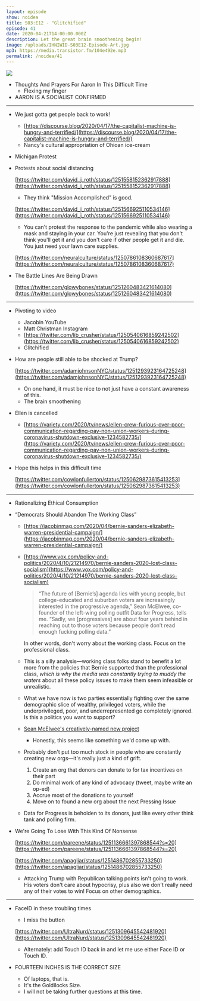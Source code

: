 ```yaml
---
layout: episode
show: noidea
title: S03:E12 - "Glitchified"
episode: 41
date: 2020-04-21T14:00:00.000Z
description: Let the great brain smoothening begin!
image: /uploads/IHNIWID-S03E12-Episode-Art.jpg
mp3: https://media.transistor.fm/104e492e.mp3
permalink: /noidea/41
---
```



![](/uploads/IHNIWID-S03E12-Episode-Art.jpg)

- Thoughts And Prayers For Aaron In This Difficult Time
    - Flexing my finger
- AARON IS A SOCIALIST CONFIRMED

---

- We just gotta get people back to work!
    - [https://discourse.blog/2020/04/17/the-capitalist-machine-is-hungry-and-terrified/](https://discourse.blog/2020/04/17/the-capitalist-machine-is-hungry-and-terrified/)
    - Nancy's cultural appropriation of Ohioan ice-cream
- Michigan Protest
- Protests about social distancing

    [https://twitter.com/david_j_roth/status/1251558152362917888](https://twitter.com/david_j_roth/status/1251558152362917888)

    - They think "Mission Accomplished" is good.

    [https://twitter.com/david_j_roth/status/1251566925110534146](https://twitter.com/david_j_roth/status/1251566925110534146)

    - You can't protest the response to the pandemic while also wearing a mask and staying in your car. You're just revealing that you don't think you'll get it and you don't care if other people get it and die. You just need your lawn care supplies.

    [https://twitter.com/neuralculture/status/1250786108360687617](https://twitter.com/neuralculture/status/1250786108360687617)

- The Battle Lines Are Being Drawn

    [https://twitter.com/glowybones/status/1251260483421614080](https://twitter.com/glowybones/status/1251260483421614080)

---

- Pivoting to video
    - Jacobin YouTube
    - Matt Christman Instagram
    - [https://twitter.com/lib_crusher/status/1250540616859242502](https://twitter.com/lib_crusher/status/1250540616859242502)
    - Glitchified
- How are people still able to be shocked at Trump?

    [https://twitter.com/adamjohnsonNYC/status/1251293923164725248](https://twitter.com/adamjohnsonNYC/status/1251293923164725248)

    - On one hand, it must be nice to not just have a constant awareness of this.
    - The brain smoothening
- Ellen is cancelled
    - [https://variety.com/2020/tv/news/ellen-crew-furious-over-poor-communication-regarding-pay-non-union-workers-during-coronavirus-shutdown-exclusive-1234582735/](https://variety.com/2020/tv/news/ellen-crew-furious-over-poor-communication-regarding-pay-non-union-workers-during-coronavirus-shutdown-exclusive-1234582735/)
- Hope this helps in this difficult time

    [https://twitter.com/cowlonfullerton/status/1250629873615413253](https://twitter.com/cowlonfullerton/status/1250629873615413253)

---

- Rationalizing Ethical Consumption
- “Democrats Should Abandon The Working Class”
    - [https://jacobinmag.com/2020/04/bernie-sanders-elizabeth-warren-presidential-campaign/](https://jacobinmag.com/2020/04/bernie-sanders-elizabeth-warren-presidential-campaign/)
    - [https://www.vox.com/policy-and-politics/2020/4/10/21214970/bernie-sanders-2020-lost-class-socialism](https://www.vox.com/policy-and-politics/2020/4/10/21214970/bernie-sanders-2020-lost-class-socialism)

        > “The future of [Bernie’s] agenda lies with young people, but college-educated and suburban voters are increasingly interested in the progressive agenda,” Sean McElwee, co-founder of the left-wing polling outfit Data for Progress, tells me. “Sadly, we [progressives] are about four years behind in reaching out to those voters because people don’t read enough fucking polling data.”

        In other words, don't worry about the working class. Focus on the professional class.

    - This is a silly analysis—working class folks stand to benefit a lot more from the policies that Bernie supported than the professional class, *which is why the media was constantly trying to muddy the waters* about all these policy issues to make them seem infeasible or unrealistic.
    - What we have now is two parties essentially fighting over the same demographic slice of wealthy, privileged voters, while the underprivileged, poor, and underrepresented go completely ignored. Is this a politics you want to support?
    - [Sean McElwee's creatively-named new project](https://www.secureelectionsnow.com/)
        - Honestly, this seems like something we'd come up with.
    - Probably don't put too much stock in people who are constantly creating new orgs—it's really just a kind of grift.
        1. Create an org that donors can donate to for tax incentives on their part
        2. Do minimal work of any kind of advocacy (tweet, maybe write an op-ed)
        3. Accrue most of the donations to yourself
        4. Move on to found a new org about the next Pressing Issue
    - Data for Progress is beholden to its donors, just like every other think tank and polling firm.
- We're Going To Lose With This Kind Of Nonsense

    [https://twitter.com/pareene/status/1251136661397868544?s=20](https://twitter.com/pareene/status/1251136661397868544?s=20)

    [https://twitter.com/apagliar/status/1251486702855733250](https://twitter.com/apagliar/status/1251486702855733250)

    - Attacking Trump with Republican talking points isn't going to work. His voters don't care about hypocrisy, plus also we don't really need any of their votes to win! Focus on other demographics.

---

- FaceID in these troubling times
    - I miss the button

    [https://twitter.com/UltraNurd/status/1251309645542481920](https://twitter.com/UltraNurd/status/1251309645542481920)

    - Alternately: add Touch ID back in and let me use either Face ID or Touch ID.
- FOURTEEN INCHES IS THE CORRECT SIZE
    - Of laptops, that is.
    - It's the Goldilocks Size.
    - I will not be taking further questions at this time.